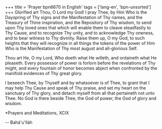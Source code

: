 +++
title = 'Prayer bpn6670 in English'
tags = ['lang-en', 'bpn-unsorted']
+++
Glorified art Thou, O Lord my God! I pray Thee, by Him Who is the Dayspring of Thy signs and the Manifestation of Thy names, and the Treasury of Thine inspiration, and the Repository of Thy wisdom, to send upon Thy loved ones that which will enable them to cleave steadfastly to Thy Cause, and to recognize Thy unity, and to acknowledge Thy oneness, and to bear witness to Thy divinity. Raise them up, O my God, to such heights that they will recognize in all things the tokens of the power of Him Who is the Manifestation of Thy most august and all-glorious Self.

Thou art He, O my Lord, Who doeth what He willeth, and ordaineth what He pleaseth. Every possessor of power is forlorn before the revelations of Thy might, and every fountain of honor becomes abject when confronted by the manifold evidences of Thy great glory.

I beseech Thee, by Thyself and by whatsoever is of Thee, to grant that I may help Thy Cause and speak of Thy praise, and set my heart on the sanctuary of Thy glory, and detach myself from all that pertaineth not unto Thee. No God is there beside Thee, the God of power, the God of glory and wisdom.


*Prayers and Meditations, XCIX

-- Bahá'u'lláh
